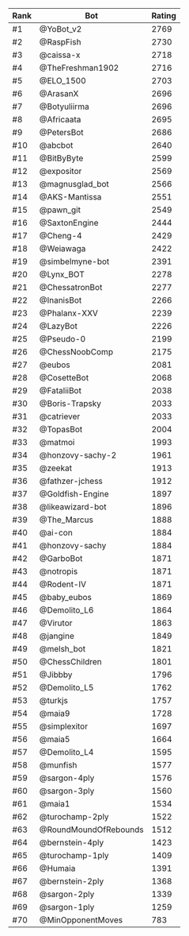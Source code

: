 Rank|Bot|Rating
---|---|---
#1|@YoBot_v2|2769
#2|@RaspFish|2730
#3|@caissa-x|2718
#4|@TheFreshman1902|2716
#5|@ELO_1500|2703
#6|@ArasanX|2696
#7|@Botyuliirma|2696
#8|@Africaata|2695
#9|@PetersBot|2686
#10|@abcbot|2640
#11|@BitByByte|2599
#12|@expositor|2569
#13|@magnusglad_bot|2566
#14|@AKS-Mantissa|2551
#15|@pawn_git|2549
#16|@SaxtonEngine|2444
#17|@Cheng-4|2429
#18|@Weiawaga|2422
#19|@simbelmyne-bot|2391
#20|@Lynx_BOT|2278
#21|@ChessatronBot|2277
#22|@InanisBot|2266
#23|@Phalanx-XXV|2239
#24|@LazyBot|2226
#25|@Pseudo-0|2199
#26|@ChessNoobComp|2175
#27|@eubos|2081
#28|@CosetteBot|2068
#29|@FataliiBot|2038
#30|@Boris-Trapsky|2033
#31|@catriever|2033
#32|@TopasBot|2004
#33|@matmoi|1993
#34|@honzovy-sachy-2|1961
#35|@zeekat|1913
#36|@fathzer-jchess|1912
#37|@Goldfish-Engine|1897
#38|@likeawizard-bot|1896
#39|@The_Marcus|1888
#40|@ai-con|1884
#41|@honzovy-sachy|1884
#42|@GarboBot|1871
#43|@notropis|1871
#44|@Rodent-IV|1871
#45|@baby_eubos|1869
#46|@Demolito_L6|1864
#47|@Virutor|1863
#48|@jangine|1849
#49|@melsh_bot|1821
#50|@ChessChildren|1801
#51|@Jibbby|1796
#52|@Demolito_L5|1762
#53|@turkjs|1757
#54|@maia9|1728
#55|@simplexitor|1697
#56|@maia5|1664
#57|@Demolito_L4|1595
#58|@munfish|1577
#59|@sargon-4ply|1576
#60|@sargon-3ply|1560
#61|@maia1|1534
#62|@turochamp-2ply|1522
#63|@RoundMoundOfRebounds|1512
#64|@bernstein-4ply|1423
#65|@turochamp-1ply|1409
#66|@Humaia|1391
#67|@bernstein-2ply|1368
#68|@sargon-2ply|1339
#69|@sargon-1ply|1259
#70|@MinOpponentMoves|783
